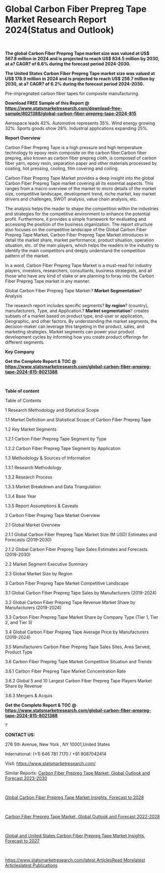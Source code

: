 <h1>Global Carbon Fiber Prepreg Tape Market Research Report 2024(Status and Outlook)</h1><br/><p><strong>The global Carbon Fiber Prepreg Tape market size was valued at US$ 567.8 million in 2024 and is projected to reach US$ 834.5 million by 2030, at a? <strong>CAGR</strong>? of 6.6% during the forecast period 2024-2030.</strong></p>
 
 
 
 <p><strong>The United States Carbon Fiber Prepreg Tape market size was valued at US$ 178.9 million in 2024 and is projected to reach US$ 256.7 million by 2030, at a? <strong>CAGR</strong>? of 6.2% during the forecast period 2024-2030.</strong></p>
 
 
 
 <p>Pre-impregnated carbon fiber tapes for composite manufacturing.</p>
 
 
 
 <p><strong>Download FREE Sample of this Report @ <a href="https://www.statsmarketresearch.com/download-free-sample/8021388/global-carbon-fiber-prepreg-tape-2024-815">https://www.statsmarketresearch.com/download-free-sample/8021388/global-carbon-fiber-prepreg-tape-2024-815</a></strong></p>
 
 
 
 <p>Aerospace leads 42%. Automotive represents 35%. Wind energy growing 32%. Sports goods show 28%. Industrial applications expanding 25%.</p>
 
 
 
 <p><strong>Report Overview</strong></p>
 
 
 
 <p>Carbon Fiber Prepreg Tape is a high pressure and high temperature technology to epoxy resin composite on the carbon fiber.Carbon fiber prepreg, also known as carbon fiber prepreg cloth, is composed of carbon fiber yarn, epoxy resin, separation paper and other materials processed by coating, hot pressing, cooling, film covering and coiling.</p>
 
 
 
 <p>Carbon Fiber Prepreg Tape Market provides a deep insight into the global Carbon Fiber Prepreg Tape market covering all its essential aspects. This ranges from a macro overview of the market to micro details of the market size, competitive landscape, development trend, niche market, key market drivers and challenges, SWOT analysis, value chain analysis, etc.</p>
 
 
 
 <p>The analysis helps the reader to shape the competition within the industries and strategies for the competitive environment to enhance the potential profit. Furthermore, it provides a simple framework for evaluating and accessing the position of the business organization. The report structure also focuses on the competitive landscape of the Global Carbon Fiber Prepreg Tape Market, Carbon Fiber Prepreg Tape Market introduces in detail the market share, market performance, product situation, operation situation, etc. of the main players, which helps the readers in the industry to identify the main competitors and deeply understand the competition pattern of the market.</p>
 
 
 
 <p>In a word, Carbon Fiber Prepreg Tape Market is a must-read for industry players, investors, researchers, consultants, business strategists, and all those who have any kind of stake or are planning to foray into the Carbon Fiber Prepreg Tape market in any manner.</p>
 
 
 
 <p>Global Carbon Fiber Prepreg Tape Market:? <strong>Market Segmentation</strong>? Analysis</p>
 
 
 
 <p>The research report includes specific segments? <strong>by region</strong>? (country), manufacturers, Type, and Application.? <strong>Market segmentation</strong>? creates subsets of a market based on product type, end-user or application, Geographic, and other factors. By understanding the market segments, the decision-maker can leverage this targeting in the product, sales, and marketing strategies. Market segments can power your product development cycles by informing how you create product offerings for different segments.</p>
 
 
 
 <p><strong>Key Company</strong></p>
 
 
 
 <div><b>Get the Complete Report & TOC @ <a href="https://www.statsmarketresearch.com/global-carbon-fiber-prepreg-tape-2024-815-8021388">https://www.statsmarketresearch.com/global-carbon-fiber-prepreg-tape-2024-815-8021388</a></b></div>
 
 
 
 <p><br />
 
 <b>Table of content</b></p>
 
 
 
 <p>Table of Contents<br />
 
 1 Research Methodology and Statistical Scope<br />
 
 1.1 Market Definition and Statistical Scope of Carbon Fiber Prepreg Tape<br />
 
 1.2 Key Market Segments<br />
 
 1.2.1 Carbon Fiber Prepreg Tape Segment by Type<br />
 
 1.2.2 Carbon Fiber Prepreg Tape Segment by Application<br />
 
 1.3 Methodology & Sources of Information<br />
 
 1.3.1 Research Methodology<br />
 
 1.3.2 Research Process<br />
 
 1.3.3 Market Breakdown and Data Triangulation<br />
 
 1.3.4 Base Year<br />
 
 1.3.5 Report Assumptions & Caveats<br />
 
 2 Carbon Fiber Prepreg Tape Market Overview<br />
 
 2.1 Global Market Overview<br />
 
 2.1.1 Global Carbon Fiber Prepreg Tape Market Size (M USD) Estimates and Forecasts (2019-2030)<br />
 
 2.1.2 Global Carbon Fiber Prepreg Tape Sales Estimates and Forecasts (2019-2030)<br />
 
 2.2 Market Segment Executive Summary<br />
 
 2.3 Global Market Size by Region<br />
 
 3 Carbon Fiber Prepreg Tape Market Competitive Landscape<br />
 
 3.1 Global Carbon Fiber Prepreg Tape Sales by Manufacturers (2019-2024)<br />
 
 3.2 Global Carbon Fiber Prepreg Tape Revenue Market Share by Manufacturers (2019-2024)<br />
 
 3.3 Carbon Fiber Prepreg Tape Market Share by Company Type (Tier 1, Tier 2, and Tier 3)<br />
 
 3.4 Global Carbon Fiber Prepreg Tape Average Price by Manufacturers (2019-2024)<br />
 
 3.5 Manufacturers Carbon Fiber Prepreg Tape Sales Sites, Area Served, Product Type<br />
 
 3.6 Carbon Fiber Prepreg Tape Market Competitive Situation and Trends<br />
 
 3.6.1 Carbon Fiber Prepreg Tape Market Concentration Rate<br />
 
 3.6.2 Global 5 and 10 Largest Carbon Fiber Prepreg Tape Players Market Share by Revenue<br />
 
 3.6.3 Mergers & Acquis</p>
 
 
 
 <div><b>Get the Complete Report & TOC @ <a href="https://www.statsmarketresearch.com/global-carbon-fiber-prepreg-tape-2024-815-8021388">https://www.statsmarketresearch.com/global-carbon-fiber-prepreg-tape-2024-815-8021388</a></b></div>
 
 
 
 <p>? </p>
 
 
 
 <p><b>CONTACT US:</b><br />
 
 276 5th Avenue, New York , NY 10001,United States<br />
 
 International: (+1) 646 781 7170 / +91 8087042414<br />
 
 Visit: <a href="https://www.statsmarketresearch.com/">https://www.statsmarketresearch.com/</a><br />
 
 Similar Reports: <a href="https://www.statsmarketresearch.com/global-carbon-fiber-prepreg-tape-2024-815-8021388">Carbon Fiber Prepreg Tape Market, Global Outlook and Forecast 2023-2030</a><br />
 
 <br />
 
 <a href="https://www.statsmarketresearch.com/global-carbon-fiber-prepreg-tape-2024-815-8021388">Global Carbon Fiber Prepreg Tape Market Insights, Forecast to 2028</a><br />
 
 <br />
 
 <a href="https://www.statsmarketresearch.com/global-carbon-fiber-prepreg-tape-2024-815-8021388">Carbon Fiber Prepreg Tape Market, Global Outlook and Forecast 2022-2028</a><br />
 
 <br />
 
 <a href="https://www.statsmarketresearch.com/global-carbon-fiber-prepreg-tape-2024-815-8021388">Global and United States Carbon Fiber Prepreg Tape Market Insights, Forecast to 2027</a><br />
 
 <br />
 
 <a href="https://gyeongbokgung.com">https://www.statsmarketresearch.com/</a><a href="https://hallyeomaritime.com">latest Articles</a><a href="https://jingwansa.com">Read More</a><a href="https://nguoiviet.jp/">latest Articles</a><a href="https://www.intelmarketresearch.com/">latest Publications</a></p>